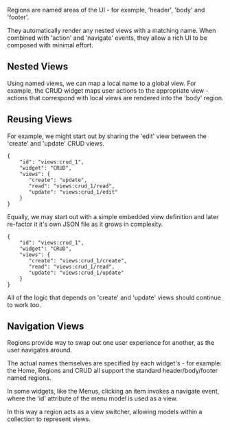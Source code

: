 Regions are named areas of the UI - for example, 'header', 'body' and 'footer'.

They automatically render any nested views with a matching name. When combined with 'action' and 'navigate' events, they allow a rich UI to be composed with minimal effort.

Nested Views
------------

Using named views, we can map a local name to a global view. For example, the CRUD widget maps user actions to the appropriate view - actions that correspond with local views are rendered into the 'body' region.

Reusing Views
-------------
For example, we might start out by sharing the 'edit' view between the 'create' and 'update' CRUD views. 

    {
        "id": "views:crud_1",
        "widget": "CRUD",
        "views": {
           "create": "update",
           "read": "views:crud_1/read",
           "update": "views:crud_1/edit"
        }
    }

Equally, we may start out with a simple embedded view definition and later re-factor it it's own JSON file as it grows in complexity. 

    {
        "id": "views:crud_1",
        "widget": "CRUD",
        "views": {
           "create": "views:crud_1/create",
           "read": "views:crud_1/read",
           "update": "views:crud_1/update"
        }
    }

All of the logic that depends on 'create' and 'update' views should continue to work too.

Navigation Views
----------------

Regions provide way to swap out one user experience for another, as the user navigates around.

The actual names themselves are specified by each widget's - for example: the Home, Regions and CRUD all support the standard header/body/footer named regions. 

In some widgets, like the Menus, clicking an item invokes a navigate event, where the 'id' attribute of the menu model is used as a view.

In this way a region acts as a view switcher, allowing models within a collection to represent views.

